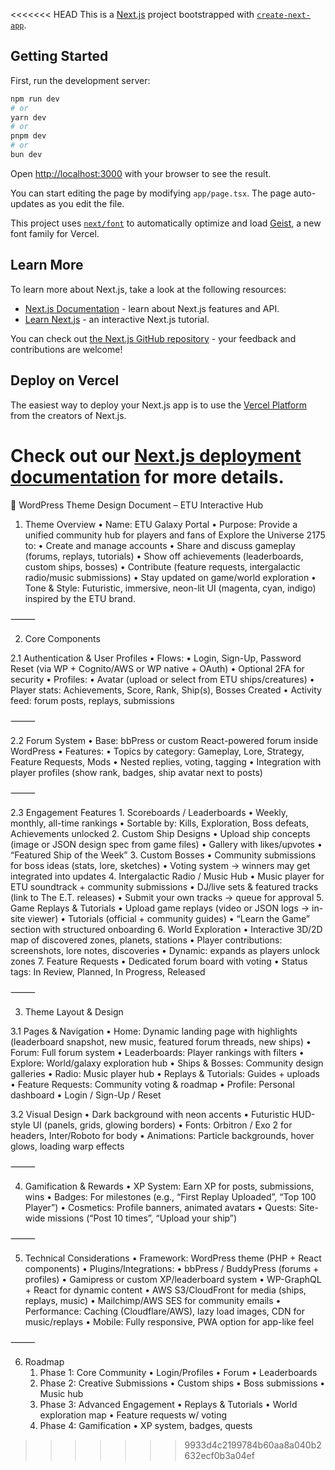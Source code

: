 <<<<<<< HEAD
This is a [Next.js](https://nextjs.org) project bootstrapped with [`create-next-app`](https://nextjs.org/docs/app/api-reference/cli/create-next-app).

## Getting Started

First, run the development server:

```bash
npm run dev
# or
yarn dev
# or
pnpm dev
# or
bun dev
```

Open [http://localhost:3000](http://localhost:3000) with your browser to see the result.

You can start editing the page by modifying `app/page.tsx`. The page auto-updates as you edit the file.

This project uses [`next/font`](https://nextjs.org/docs/app/building-your-application/optimizing/fonts) to automatically optimize and load [Geist](https://vercel.com/font), a new font family for Vercel.

## Learn More

To learn more about Next.js, take a look at the following resources:

- [Next.js Documentation](https://nextjs.org/docs) - learn about Next.js features and API.
- [Learn Next.js](https://nextjs.org/learn) - an interactive Next.js tutorial.

You can check out [the Next.js GitHub repository](https://github.com/vercel/next.js) - your feedback and contributions are welcome!

## Deploy on Vercel

The easiest way to deploy your Next.js app is to use the [Vercel Platform](https://vercel.com/new?utm_medium=default-template&filter=next.js&utm_source=create-next-app&utm_campaign=create-next-app-readme) from the creators of Next.js.

Check out our [Next.js deployment documentation](https://nextjs.org/docs/app/building-your-application/deploying) for more details.
=======
🌌 WordPress Theme Design Document – ETU Interactive Hub

1. Theme Overview
	•	Name: ETU Galaxy Portal
	•	Purpose: Provide a unified community hub for players and fans of Explore the Universe 2175 to:
	•	Create and manage accounts
	•	Share and discuss gameplay (forums, replays, tutorials)
	•	Show off achievements (leaderboards, custom ships, bosses)
	•	Contribute (feature requests, intergalactic radio/music submissions)
	•	Stay updated on game/world exploration
	•	Tone & Style: Futuristic, immersive, neon-lit UI (magenta, cyan, indigo) inspired by the ETU brand.

⸻

2. Core Components

2.1 Authentication & User Profiles
	•	Flows:
	•	Login, Sign-Up, Password Reset (via WP + Cognito/AWS or WP native + OAuth)
	•	Optional 2FA for security
	•	Profiles:
	•	Avatar (upload or select from ETU ships/creatures)
	•	Player stats: Achievements, Score, Rank, Ship(s), Bosses Created
	•	Activity feed: forum posts, replays, submissions

⸻

2.2 Forum System
	•	Base: bbPress or custom React-powered forum inside WordPress
	•	Features:
	•	Topics by category: Gameplay, Lore, Strategy, Feature Requests, Mods
	•	Nested replies, voting, tagging
	•	Integration with player profiles (show rank, badges, ship avatar next to posts)

⸻

2.3 Engagement Features
	1.	Scoreboards / Leaderboards
	•	Weekly, monthly, all-time rankings
	•	Sortable by: Kills, Exploration, Boss defeats, Achievements unlocked
	2.	Custom Ship Designs
	•	Upload ship concepts (image or JSON design spec from game files)
	•	Gallery with likes/upvotes
	•	“Featured Ship of the Week”
	3.	Custom Bosses
	•	Community submissions for boss ideas (stats, lore, sketches)
	•	Voting system → winners may get integrated into updates
	4.	Intergalactic Radio / Music Hub
	•	Music player for ETU soundtrack + community submissions
	•	DJ/live sets & featured tracks (link to The E.T. releases)
	•	Submit your own tracks → queue for approval
	5.	Game Replays & Tutorials
	•	Upload game replays (video or JSON logs → in-site viewer)
	•	Tutorials (official + community guides)
	•	“Learn the Game” section with structured onboarding
	6.	World Exploration
	•	Interactive 3D/2D map of discovered zones, planets, stations
	•	Player contributions: screenshots, lore notes, discoveries
	•	Dynamic: expands as players unlock zones
	7.	Feature Requests
	•	Dedicated forum board with voting
	•	Status tags: In Review, Planned, In Progress, Released

⸻

3. Theme Layout & Design

3.1 Pages & Navigation
	•	Home: Dynamic landing page with highlights (leaderboard snapshot, new music, featured forum threads, new ships)
	•	Forum: Full forum system
	•	Leaderboards: Player rankings with filters
	•	Explore: World/galaxy exploration hub
	•	Ships & Bosses: Community design galleries
	•	Radio: Music player hub
	•	Replays & Tutorials: Guides + uploads
	•	Feature Requests: Community voting & roadmap
	•	Profile: Personal dashboard
	•	Login / Sign-Up / Reset

3.2 Visual Design
	•	Dark background with neon accents
	•	Futuristic HUD-style UI (panels, grids, glowing borders)
	•	Fonts: Orbitron / Exo 2 for headers, Inter/Roboto for body
	•	Animations: Particle backgrounds, hover glows, loading warp effects

⸻

4. Gamification & Rewards
	•	XP System: Earn XP for posts, submissions, wins
	•	Badges: For milestones (e.g., “First Replay Uploaded”, “Top 100 Player”)
	•	Cosmetics: Profile banners, animated avatars
	•	Quests: Site-wide missions (“Post 10 times”, “Upload your ship”)

⸻

5. Technical Considerations
	•	Framework: WordPress theme (PHP + React components)
	•	Plugins/Integrations:
	•	bbPress / BuddyPress (forums + profiles)
	•	Gamipress or custom XP/leaderboard system
	•	WP-GraphQL + React for dynamic content
	•	AWS S3/CloudFront for media (ships, replays, music)
	•	Mailchimp/AWS SES for community emails
	•	Performance: Caching (Cloudflare/AWS), lazy load images, CDN for music/replays
	•	Mobile: Fully responsive, PWA option for app-like feel

⸻

6. Roadmap
	1.	Phase 1: Core Community
	•	Login/Profiles
	•	Forum
	•	Leaderboards
	2.	Phase 2: Creative Submissions
	•	Custom ships
	•	Boss submissions
	•	Music hub
	3.	Phase 3: Advanced Engagement
	•	Replays & Tutorials
	•	World exploration map
	•	Feature requests w/ voting
	4.	Phase 4: Gamification
	•	XP system, badges, quests
>>>>>>> 9933d4c2199784b60aa8a040b2632ecf0b3a04ef
